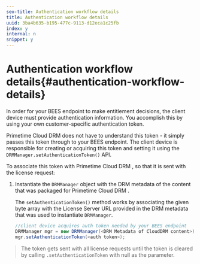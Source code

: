 ```yaml
---
seo-title: Authentication workflow details
title: Authentication workflow details
uuid: 3ba4b635-b195-477c-9113-d12eca1c25fb
index: y
internal: n
snippet: y
---
```


# Authentication workflow details{#authentication-workflow-details}

In order for your BEES endpoint to make entitlement decisions, the client device must provide authentication information. You accomplish this by using your own customer-specific authentication token.

Primetime Cloud DRM  does not have to understand this token - it simply passes this token through to your BEES endpoint. The client device is responsible for creating or acquiring this token and setting it using the `DRMManager.setAuthenticationToken()` API.

To associate this token with  Primetime Cloud DRM , so that it is sent with the license request: 

1. Instantiate the `DRMManager` object with the DRM metadata of the content that was packaged for  Primetime Cloud DRM .

   The `setAuthenticationToken()` method works by associating the given byte array with the License Server URL provided in the DRM metadata that was used to instantiate `DRMManager`.

   ```java
   //client device acquires auth token needed by your BEES endpoint  
   DRMManager mgr = new DRMManager(<DRM Metadata of CloudDRM content>);  
   mgr.setAuthenticationToken(<auth token>);
   ```

>The token gets sent with all license requests until the token is cleared by calling `.setAuthenticationToken` with null as the parameter. 
